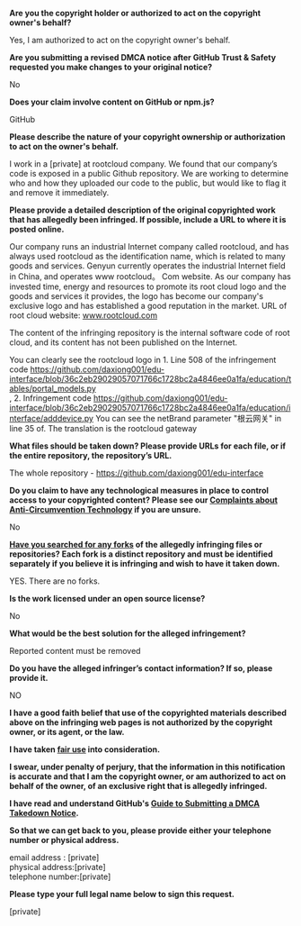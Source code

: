**Are you the copyright holder or authorized to act on the copyright owner's behalf?**

Yes, I am authorized to act on the copyright owner's behalf.

**Are you submitting a revised DMCA notice after GitHub Trust & Safety requested you make changes to your original notice?**

No

**Does your claim involve content on GitHub or npm.js?**

GitHub

**Please describe the nature of your copyright ownership or authorization to act on the owner's behalf.**

I work in a [private] at rootcloud company. We found that our company’s code is exposed in a public Github repository. We are working to determine who and how they uploaded our code to the public, but would like to flag it and remove it immediately.

**Please provide a detailed description of the original copyrighted work that has allegedly been infringed. If possible, include a URL to where it is posted online.**

Our company runs an industrial Internet company called rootcloud, and has always used rootcloud as the identification name, which is related to many goods and services. Genyun currently operates the industrial Internet field in China, and operates www rootcloud。 Com website. As our company has invested time, energy and resources to promote its root cloud logo and the goods and services it provides, the logo has become our company's exclusive logo and has established a good reputation in the market. URL of root cloud website: www.rootcloud.com

The content of the infringing repository is the internal software code of root cloud, and its content has not been published on the Internet.

You can clearly see the rootcloud logo in 1. Line 508 of the infringement code https://github.com/daxiong001/edu-interface/blob/36c2eb29029057071766c1728bc2a4846ee0a1fa/education/tables/portal_models.py  
, 2. Infringement code https://github.com/daxiong001/edu-interface/blob/36c2eb29029057071766c1728bc2a4846ee0a1fa/education/interface/adddevice.py You can see the netBrand parameter "根云网关" in line 35 of. The translation is the rootcloud gateway

**What files should be taken down? Please provide URLs for each file, or if the entire repository, the repository’s URL.**

The whole repository - https://github.com/daxiong001/edu-interface

**Do you claim to have any technological measures in place to control access to your copyrighted content? Please see our <a href="https://docs.github.com/articles/guide-to-submitting-a-dmca-takedown-notice#complaints-about-anti-circumvention-technology">Complaints about Anti-Circumvention Technology</a> if you are unsure.**

No

**<a href="https://docs.github.com/articles/dmca-takedown-policy#b-what-about-forks-or-whats-a-fork">Have you searched for any forks</a> of the allegedly infringing files or repositories? Each fork is a distinct repository and must be identified separately if you believe it is infringing and wish to have it taken down.**

YES.
There are no forks.

**Is the work licensed under an open source license?**

No

**What would be the best solution for the alleged infringement?**

Reported content must be removed

**Do you have the alleged infringer’s contact information? If so, please provide it.**

NO

**I have a good faith belief that use of the copyrighted materials described above on the infringing web pages is not authorized by the copyright owner, or its agent, or the law.**

**I have taken <a href="https://www.lumendatabase.org/topics/22">fair use</a> into consideration.**

**I swear, under penalty of perjury, that the information in this notification is accurate and that I am the copyright owner, or am authorized to act on behalf of the owner, of an exclusive right that is allegedly infringed.**

**I have read and understand GitHub's <a href="https://docs.github.com/articles/guide-to-submitting-a-dmca-takedown-notice/">Guide to Submitting a DMCA Takedown Notice</a>.**

**So that we can get back to you, please provide either your telephone number or physical address.**

email address : [private]   
physical address:[private]   
telephone number:[private]   

**Please type your full legal name below to sign this request.**

[private]   
